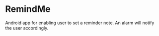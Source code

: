 # RemindMe
Android app for enabling user to set a reminder note.
An alarm will notify the user accordingly.
